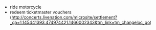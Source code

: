 - ride motorcycle
- redeem ticketmaster vouchers (http://concerts.livenation.com/microsite/settlement?_ga=1.145441393.474974421.1466002343&tm_link=tm_changeloc_go)

